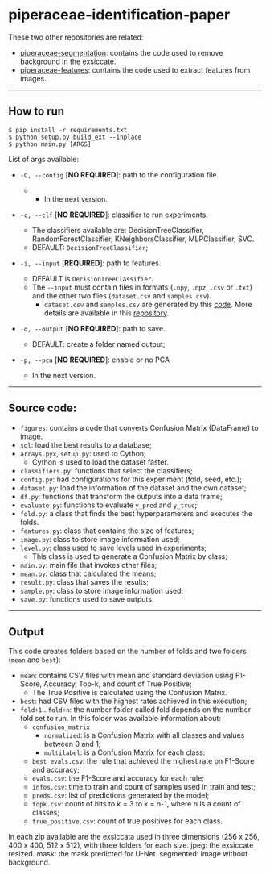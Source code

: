 # piperaceae-identification-paper

These two other repositories are related:
- [piperaceae-segmentation](): contains the code used to remove background in the exsiccate.
- [piperaceae-features](https://github.com/xaaaandao/piperaceae-features/tree/paper): contains the code used to extract features from images.

---

## How to run

```
$ pip install -r requirements.txt
$ python setup.py build_ext --inplace
$ python main.py [ARGS]
```

List of args available:

- `-C, --config` [**NO REQUIRED**]: path to the configuration file.
  - - In the next version.

- `-c, --clf` [**NO REQUIRED**]: classifier to run experiments.
  - The classifiers available are: DecisionTreeClassifier, RandomForestClassifier, KNeighborsClassifier, MLPClassifier, SVC.
  - DEFAULT: `DecisionTreeClassifier`;

- `-i, --input` [**REQUIRED**]: path to features.
  - DEFAULT is `DecisionTreeClassifier`.
  - The `--input` must contain files in formats {`.npy`, `.npz`, `.csv` or `.txt`} and the other two files (`dataset.csv` and `samples.csv`).
    - `dataset.csv` and `samples.csv` are generated by this [code](https://github.com/xaaaandao/piperaceae-features/tree/paper). More details are available in this [repository](https://github.com/xaaaandao/piperaceae-features/tree/paper).

- `-o, --output` [**NO REQUIRED**]: path to save.
  - DEFAULT: create a folder named output;

- `-p, --pca` [**NO REQUIRED**]: enable or no PCA
  - In the next version.

---

## Source code:
- `figures`: contains a code that converts Confusion Matrix (DataFrame) to image.
- `sql`: load the best results to a database;
- `arrays.pyx`,  `setup.py`: used to Cython;
  - Cython is used to load the dataset faster.
- `classifiers.py`: functions that select the classifiers;
- `config.py`: had configurations for this experiment (fold, seed, etc.);
- `dataset.py`: load the information of the dataset and the own dataset;
- `df.py`: functions that transform the outputs into a data frame;
- `evaluate.py`: functions to evaluate `y_pred` and `y_true`;
- `fold.py`: a class that finds the best hyperparameters and executes the folds.
- `features.py`: class that contains the size of features;
- `image.py`: class to store image information used;
- `level.py`: class used to save levels used in experiments;
  - This class is used to generate a Confusion Matrix by class;
- `main.py`: main file that invokes other files;
- `mean.py`: class that calculated the means;
- `result.py`: class that saves the results;
- `sample.py`: class to store image information used;
- `save.py`: functions used to save outputs.

---

## Output

This code creates folders based on the number of folds and two folders (`mean` and `best`):

- `mean`: contains CSV files with mean and standard deviation using F1-Score, Accuracy, Top-k, and count of True Positive;
  - The True Positive is calculated using the Confusion Matrix.
- `best`: had CSV files with the highest rates achieved in this execution;
- `fold+1`...`fold+n`: the number folder called fold depends on the number fold set to run. In this folder was available information about:
  - `confusion_matrix`
    - `normalized`: is a Confusion Matrix with all classes and values between 0 and 1;
    - `multilabel`: is a Confusion Matrix for each class.
  - `best_evals.csv`: the rule that achieved the highest rate on F1-Score and accuracy;
  - `evals.csv`:  the F1-Score and accuracy for each rule;
  - `infos.csv`: time to train and count of samples used in train and test;
  - `preds.csv`: list of predictions generated by the model;
  - `topk.csv`: count of hits to k = 3 to k = n-1, where n is a count of classes;
  - `true_positive.csv`: count of true positives for each class.

In each zip available are the exsiccata used in three dimensions (256 x 256, 400 x 400, 512 x 512), with three folders for each size.
jpeg: the exsiccate resized.
mask: the mask predicted for U-Net.
segmented: image without background.
